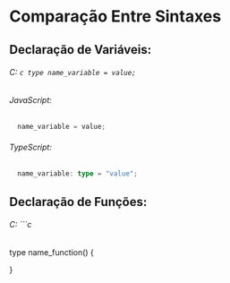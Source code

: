 # Comparação Entre Sintaxes

## Declaração de Variáveis:
###### C: ```c type name_variable = value;```
###### JavaScript:
```javascript
  name_variable = value;
```
###### TypeScript:
```typescript
  name_variable: type = "value";
```


## Declaração de Funções:
###### C: ```c
  type name_function() {

  }
```